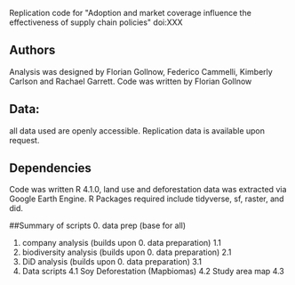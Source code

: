 Replication code for "Adoption and market coverage influence the effectiveness of supply chain policies" doi:XXX


## Authors
Analysis was designed by Florian Gollnow, Federico Cammelli, Kimberly Carlson and Rachael Garrett. Code was written by Florian Gollnow

## Data: 
all data used are openly accessible. Replication data is available upon request.

## Dependencies
Code was written R 4.1.0, land use and deforestation data was extracted via Google Earth Engine. R Packages required include tidyverse, sf, raster, and did.

##Summary of scripts
0. data prep (base for all)
1. company analysis (builds upon 0. data preparation)
  1.1
2. biodiversity analysis (builds upon 0. data preparation)
  2.1
3. DiD analysis (builds upon 0. data preparation)
  3.1 
4. Data scripts
  4.1 Soy Deforestation (Mapbiomas)
  4.2 Study area map
  4.3



